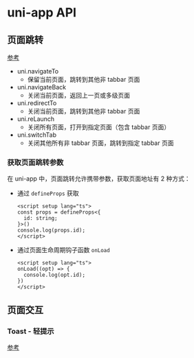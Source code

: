 # uni-app API

## 页面跳转

[参考](https://uniapp.dcloud.net.cn/api/router.html)

- uni.navigateTo
  - 保留当前页面，跳转到其他非 tabbar 页面
- uni.navigateBack
  - 关闭当前页面，返回上一页或多级页面
- uni.redirectTo
  - 关闭当前页面，跳转到其他非 tabbar 页面
- uni.reLaunch
  - 关闭所有页面，打开到指定页面（包含 tabbar 页面）
- uni.switchTab
  - 关闭其他所有非 tabbar 页面，跳转到指定 tabbar 页面

### 获取页面跳转参数

在 uni-app 中，页面跳转允许携带参数，获取页面地址有 2 种方式：

- 通过 `defineProps` 获取 <Badge type='info' text='vue3+uni-app3' />

  ```vue [index.vue]
  <script setup lang="ts">
  const props = defineProps<{
    id: string;
  }>()
  console.log(props.id);
  </script>
  ```

- 通过页面生命周期钩子函数 `onLoad` <Badge type='info' text='vue3' />

  ```vue [index.vue]
  <script setup lang="ts">
  onLoad((opt) => {
    console.log(opt.id);
  })
  </script>
  ```

## 页面交互

### Toast - 轻提示

[参考](https://uniapp.dcloud.net.cn/api/ui/prompt.html#showtoast)
